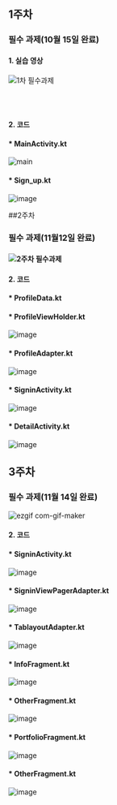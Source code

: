 ## 1주차

### 필수 과제(10월 15일 완료)

#### 1. 실습 영상

![1차 필수과제](https://user-images.githubusercontent.com/62228195/96252438-f316fa80-0fec-11eb-8eeb-372cf68038c2.gif)  



</br>  
</br>  

#### 2. 코드


#### * MainActivity.kt
![main](https://user-images.githubusercontent.com/62228195/96252265-a7fce780-0fec-11eb-9f0d-76e6ee393f55.PNG)


#### * Sign_up.kt
![image](https://user-images.githubusercontent.com/62228195/96252336-c4991f80-0fec-11eb-8cc6-5b7f77ebfd66.png)



##2주차

### 필수 과제(11월12일 완료)

#### ![2주차 필수과제](https://user-images.githubusercontent.com/62228195/98955736-956dc380-2542-11eb-9f10-8e3f9b5232ea.gif)

#### 2. 코드

#### * ProfileData.kt

#### * ProfileViewHolder.kt
![image](https://user-images.githubusercontent.com/62228195/98956124-03b28600-2543-11eb-89c6-262bf75b4ef3.png)

#### * ProfileAdapter.kt
![image](https://user-images.githubusercontent.com/62228195/98956293-2f357080-2543-11eb-9bbc-f1631ccad645.png)

#### * SigninActivity.kt
![image](https://user-images.githubusercontent.com/62228195/98956359-46745e00-2543-11eb-92a3-2f7912065e79.png)

#### * DetailActivity.kt
![image](https://user-images.githubusercontent.com/62228195/98956427-5d1ab500-2543-11eb-8091-8dfb7dc86067.png)



## 3주차

### 필수 과제(11월 14일 완료)
![ezgif com-gif-maker](https://user-images.githubusercontent.com/62228195/99437584-056eb600-2956-11eb-8db2-f528eabf615c.gif)


#### 2. 코드

#### * SigninActivity.kt
![image](https://user-images.githubusercontent.com/62228195/100098179-04331100-2ea1-11eb-9e6a-247fd85789eb.png)

#### * SigninViewPagerAdapter.kt
![image](https://user-images.githubusercontent.com/62228195/100098329-40ff0800-2ea1-11eb-8d83-5102e8f41d60.png)

#### * TablayoutAdapter.kt
![image](https://user-images.githubusercontent.com/62228195/100098605-a18e4500-2ea1-11eb-8506-64769145e96c.png)

#### * InfoFragment.kt
![image](https://user-images.githubusercontent.com/62228195/100098879-fdf16480-2ea1-11eb-863c-b8722038d650.png)

#### * OtherFragment.kt
![image](https://user-images.githubusercontent.com/62228195/100098977-1feae700-2ea2-11eb-91b7-572546514347.png)

#### * PortfolioFragment.kt
![image](https://user-images.githubusercontent.com/62228195/100098733-cd112f80-2ea1-11eb-8c88-f6b8215df2b2.png)

#### * OtherFragment.kt
![image](https://user-images.githubusercontent.com/62228195/100099222-7a844300-2ea2-11eb-87de-3329565df4fc.png)




